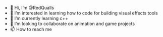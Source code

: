 - 👋 Hi, I’m @RedQualls
- 👀 I’m interested in learning how to code for building visual effects tools
- 🌱 I’m currently learning c++
- 💞️ I’m looking to collaborate on animation and game projects
- 📫 How to reach me


